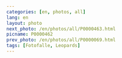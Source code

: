 ```yaml
---
categories: [en, photos, all]
lang: en
layout: photo
next_photo: /en/photos/all/P0000463.html
picname: P0000462
prev_photo: /en/photos/all/P0000069.html
tags: [Fotofalle, Leopards]
---
```

